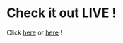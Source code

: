 # Check it out LIVE !
Click [here](https://sudhamjaynthi.github.io/portfolio) or [here](https://sudhamjayanthi.netlify.app) !


